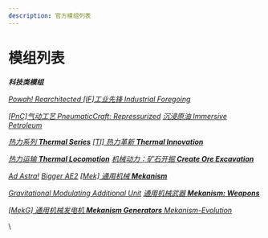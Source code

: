 ```yaml
---
description: 官方模组列表
---
```


# 模组列表

_**科技类模组**_

[_Powah! Rearchitected_ ](https://www.mcmod.cn/class/6605.html)      [      _\[IF\]工业先锋 Industrial Foregoing_  ](https://www.mcmod.cn/class/979.html)

[_\[PnC\]气动工艺 PneumaticCraft: Repressurized_](https://www.mcmod.cn/class/270.html)          [_沉浸原油  Immersive Petroleum_](https://www.mcmod.cn/class/819.html)

[_热力系列   **Thermal Series**_](https://www.mcmod.cn/class/3824.htm)           [ _\[TI\] 热力革新   **Thermal Innovation**_](https://www.mcmod.cn/class/1126.html)

[_热力运输   **Thermal Locomotion**_](https://www.mcmod.cn/class/3237.html)       [_机械动力：矿石开掘   **Create Ore Excavation**_](https://www.mcmod.cn/class/7300.html)

[_Ad Astra!_](https://www.mcmod.cn/class/7395.html)         [ _Bigger AE2_](https://www.mcmod.cn/class/14676.html)          [ _\[Mek\] 通用机械   **Mekanism**_](https://www.mcmod.cn/class/187.html)

[_Gravitational Modulating Additional Unit_](https://www.mcmod.cn/class/10425.html)           [_通用机械武器  **Mekanism: Weapons**_](https://www.mcmod.cn/class/12800.html)

[_\[MekG\] 通用机械发电机 **Mekanism Generators**_ ](https://www.mcmod.cn/class/1323.html)         [_Mekanism-Evolution_](https://www.mcmod.cn/class/10499.html)





\
